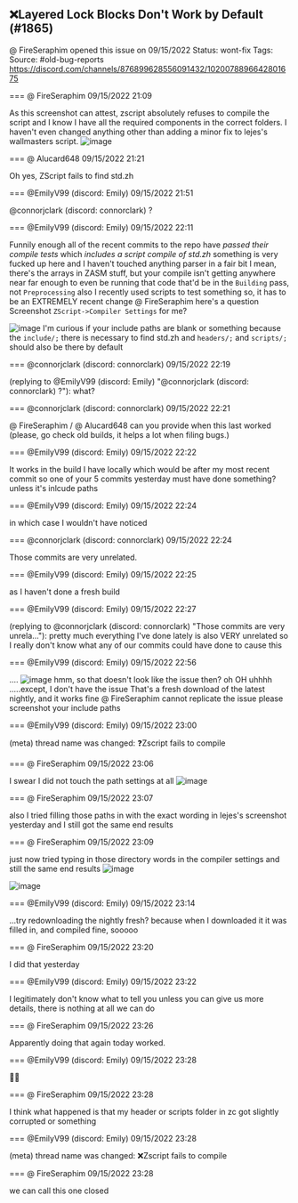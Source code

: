## ❌Layered Lock Blocks Don't Work by Default (#1865)
@ FireSeraphim opened this issue on 09/15/2022
Status: wont-fix
Tags: 
Source: #old-bug-reports https://discord.com/channels/876899628556091432/1020078896642801675


=== @ FireSeraphim 09/15/2022 21:09

As this screenshot can attest, zscript absolutely refuses to compile the script and I know I have all the required components in the correct folders. I haven't even changed anything other than adding a minor fix to lejes's wallmasters script.
![image](https://cdn.discordapp.com/attachments/1020078896642801675/1020078900484776017/Screen_Shot_001.PNG?ex=65ea2d02&is=65d7b802&hm=dbe9c29d4b331a926333068a7efbe8a4492bfad2624b6525250b262ff72804be&)

=== @ Alucard648 09/15/2022 21:21

Oh yes, ZScript fails to find std.zh

=== @EmilyV99 (discord: Emily) 09/15/2022 21:51

@connorjclark (discord: connorclark) ?

=== @EmilyV99 (discord: Emily) 09/15/2022 22:11

Funnily enough
all of the recent commits to the repo
have *passed their compile tests*
which *includes a script compile of std.zh*
something is very fucked up here
and I haven't touched anything parser in a fair bit
I mean, there's the arrays in ZASM stuff, but your compile isn't getting anywhere near far enough to even be running that code
that'd be in the `Building` pass, not `Preprocessing`
also I recently used scripts to test something
so, it has to be an EXTREMELY recent change
@ FireSeraphim here's a question
Screenshot `ZScript->Compiler Settings` for me?

![image](https://cdn.discordapp.com/attachments/1020078896642801675/1020095269158785055/unknown.png?ex=65ea3c40&is=65d7c740&hm=0c145dfd5506b38117105d3bfa2edda1ccef15afab230af421185ab462b02a1b&)
I'm curious if your include paths are blank or something
because the `include/;` there is necessary to find std.zh
and `headers/;` and `scripts/;` should also be there by default

=== @connorjclark (discord: connorclark) 09/15/2022 22:19

(replying to @EmilyV99 (discord: Emily) "@connorjclark (discord: connorclark) ?"): what?

=== @connorjclark (discord: connorclark) 09/15/2022 22:21

@ FireSeraphim / @ Alucard648 can you provide when this last worked (please, go check old builds, it helps a lot when filing bugs.)

=== @EmilyV99 (discord: Emily) 09/15/2022 22:22

It works in the build I have locally
which would be after my most recent commit
so one of your 5 commits yesterday must have done something?
unless it's inlcude paths

=== @EmilyV99 (discord: Emily) 09/15/2022 22:24

in which case I wouldn't have noticed

=== @connorjclark (discord: connorclark) 09/15/2022 22:24

Those commits are very unrelated.

=== @EmilyV99 (discord: Emily) 09/15/2022 22:25

as I haven't done a fresh build

=== @EmilyV99 (discord: Emily) 09/15/2022 22:27

(replying to @connorjclark (discord: connorclark) "Those commits are very unrela…"): pretty much everything I've done lately is also VERY unrelated
so I really don't know what any of our commits could have done to cause this

=== @EmilyV99 (discord: Emily) 09/15/2022 22:56

....
![image](https://cdn.discordapp.com/attachments/1020078896642801675/1020105812460449792/unknown.png?ex=65ea4612&is=65d7d112&hm=7e5c10c6e153d75f482acaf40570be30d59625acec98669fc2f530de61f7eb0a&)
hmm, so that doesn't look like the issue then?
oh
OH
uhhhh
.....except, I don't have the issue
That's a fresh download of the latest nightly, and it works fine
@ FireSeraphim cannot replicate the issue
please screenshot your include paths

=== @EmilyV99 (discord: Emily) 09/15/2022 23:00

(meta) thread name was changed: ❓Zscript fails to compile

=== @ FireSeraphim 09/15/2022 23:06

I swear I did not touch the path settings at all
![image](https://cdn.discordapp.com/attachments/1020078896642801675/1020108364937695342/Screen_Shot_002.PNG?ex=65ea4872&is=65d7d372&hm=6551281f3b441bb2b20b0dfa3818cb84aadd172e81fbb4610009e6695aa95686&)

=== @ FireSeraphim 09/15/2022 23:07

also I tried filling those paths in with the exact wording in lejes's screenshot yesterday and I still got the same end results

=== @ FireSeraphim 09/15/2022 23:09

just now tried typing in those directory words in the compiler settings and still the same end results
![image](https://cdn.discordapp.com/attachments/1020078896642801675/1020109253949800488/Screen_Shot_003.PNG?ex=65ea4946&is=65d7d446&hm=cebbe5a9bc8edecc08ab876ac6a99d5a52420362bb08131de4f8130e4c1ea386&)

![image](https://cdn.discordapp.com/attachments/1020078896642801675/1020109410296680448/Screen_Shot_005.PNG?ex=65ea496c&is=65d7d46c&hm=9c01758bf4d36bf495cd208e45adc5042d9457b32c30ff157420a9acd5005ec4&)

=== @EmilyV99 (discord: Emily) 09/15/2022 23:14

...try redownloading the nightly fresh?
because when I downloaded it it was filled in, and compiled fine, sooooo

=== @ FireSeraphim 09/15/2022 23:20

I did that yesterday

=== @EmilyV99 (discord: Emily) 09/15/2022 23:22

I legitimately don't know what to tell you
unless you can give us more details, there is nothing at all we can do

=== @ FireSeraphim 09/15/2022 23:26

Apparently doing that again today worked.

=== @EmilyV99 (discord: Emily) 09/15/2022 23:28

🤷‍♀️

=== @ FireSeraphim 09/15/2022 23:28

I think what happened is that my header or scripts folder in zc got slightly corrupted or something

=== @EmilyV99 (discord: Emily) 09/15/2022 23:28

(meta) thread name was changed: ❌Zscript fails to compile

=== @ FireSeraphim 09/15/2022 23:28

we can call this one closed

